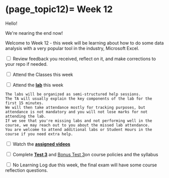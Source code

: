 (page_topic12)=
Week 12
=======================

Hello!

We're nearing the end now!

Welcome to Week 12 - this week will be learning about how to do some data analysis with a very popular tool in the industry, Microsoft Excel.

<label><input type="checkbox" id="week12_task1" class="box"> Review feedback you received, reflect on it, and make corrections to your repo if needed. </input></label>

<label><input type="checkbox" id="week12_task2" class="box"> Attend the Classes this week </input></label>

<label><input type="checkbox" id="week12_task3" class="box"> Attend the **[lab](./lab/README.md)** this week</input></label>

```{tip}
The labs will be organized as semi-structured help sessions.
The TA will usually explain the key components of the lab for the first 15 minutes.
We will then take attendance mostly for tracking purposes, but attendance is not mandatory and you will not lose marks for not attending the lab.
If we see that you're missing labs and not performing well in the course, we may reach out to you about the missed lab attendance.
You are welcome to attend additional labs or Student Hours in the course if you need extra help.
```
<label><input type="checkbox" id="week12_task4" class="box"> Watch the **[assigned videos](./videos.md)**</input></label>

<label><input type="checkbox" id="week12_task5" class="box"> Complete **[Test 3](./test3.md)** and [Bonus Test 3](./test3_bonus.md)on course policies and the syllabus</input></label>

<label><input type="checkbox" id="week12_task6" class="box"> No Learning Log due this week, the final exam will have some course reflection questions.</input></label>